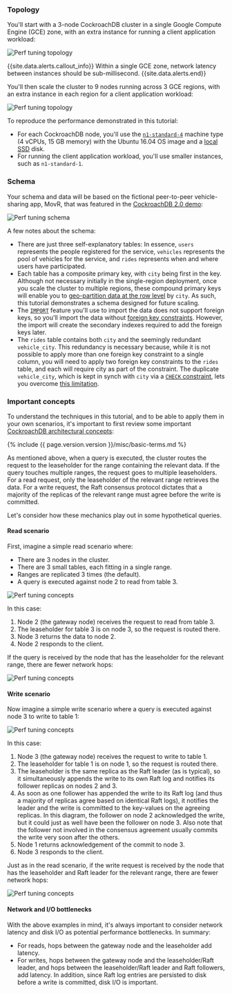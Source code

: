 ### Topology

You'll start with a 3-node CockroachDB cluster in a single Google Compute Engine (GCE) zone, with an extra instance for running a client application workload:

<img src="{{ 'images/v2.1/perf_tuning_single_region_topology.png' | relative_url }}" alt="Perf tuning topology" style="max-width:100%" />

{{site.data.alerts.callout_info}}
Within a single GCE zone, network latency between instances should be sub-millisecond.
{{site.data.alerts.end}}

You'll then scale the cluster to 9 nodes running across 3 GCE regions, with an extra instance in each region for a client application workload:

<img src="{{ 'images/v2.1/perf_tuning_multi_region_topology.png' | relative_url }}" alt="Perf tuning topology" style="max-width:100%" />

To reproduce the performance demonstrated in this tutorial:

- For each CockroachDB node, you'll use the [`n1-standard-4`](https://cloud.google.com/compute/docs/machine-types#standard_machine_types) machine type (4 vCPUs, 15 GB memory) with the Ubuntu 16.04 OS image and a [local SSD](https://cloud.google.com/compute/docs/disks/#localssds) disk.
- For running the client application workload, you'll use smaller instances, such as `n1-standard-1`.

### Schema

Your schema and data will be based on the fictional peer-to-peer vehicle-sharing app, MovR, that was featured in the [CockroachDB 2.0 demo](https://www.youtube.com/watch?v=v2QK5VgLx6E):

<img src="{{ 'images/v2.1/perf_tuning_movr_schema.png' | relative_url }}" alt="Perf tuning schema" style="max-width:100%" />

A few notes about the schema:

- There are just three self-explanatory tables: In essence, `users` represents the people registered for the service, `vehicles` represents the pool of vehicles for the service, and `rides` represents when and where users have participated.   
- Each table has a composite primary key, with `city` being first in the key. Although not necessary initially in the single-region deployment, once you scale the cluster to multiple regions, these compound primary keys will enable you to [geo-partition data at the row level](partitioning.html#partition-using-primary-key) by `city`. As such, this tutorial demonstrates a schema designed for future scaling.
- The [`IMPORT`](import.html) feature you'll use to import the data does not support foreign keys, so you'll import the data without [foreign key constraints](foreign-key.html). However, the import will create the secondary indexes required to add the foreign keys later.
- The `rides` table contains both `city` and the seemingly redundant `vehicle_city`. This redundancy is necessary because, while it is not possible to apply more than one foreign key constraint to a single column, you will need to apply two foreign key constraints to the `rides` table, and each will require city as part of the constraint. The duplicate `vehicle_city`, which is kept in synch with `city` via a [`CHECK` constraint](check.html), lets you overcome [this limitation](https://github.com/cockroachdb/cockroach/issues/23580).

### Important concepts

To understand the techniques in this tutorial, and to be able to apply them in your own scenarios, it's important to first review some important [CockroachDB architectural concepts](architecture/overview.html):

{% include {{ page.version.version }}/misc/basic-terms.md %}

As mentioned above, when a query is executed, the cluster routes the request to the leaseholder for the range containing the relevant data. If the query touches multiple ranges, the request goes to multiple leaseholders. For a read request, only the leaseholder of the relevant range retrieves the data. For a write request, the Raft consensus protocol dictates that a majority of the replicas of the relevant range must agree before the write is committed.

Let's consider how these mechanics play out in some hypothetical queries.

#### Read scenario

First, imagine a simple read scenario where:

- There are 3 nodes in the cluster.
- There are 3 small tables, each fitting in a single range.
- Ranges are replicated 3 times (the default).
- A query is executed against node 2 to read from table 3.

<img src="{{ 'images/v2.1/perf_tuning_concepts1.png' | relative_url }}" alt="Perf tuning concepts" style="max-width:100%" />

In this case:

1. Node 2 (the gateway node) receives the request to read from table 3.
2. The leaseholder for table 3 is on node 3, so the request is routed there.
3. Node 3 returns the data to node 2.
4. Node 2 responds to the client.

If the query is received by the node that has the leaseholder for the relevant range, there are fewer network hops:

<img src="{{ 'images/v2.1/perf_tuning_concepts2.png' | relative_url }}" alt="Perf tuning concepts" style="max-width:100%" />

#### Write scenario

Now imagine a simple write scenario where a query is executed against node 3 to write to table 1:

<img src="{{ 'images/v2.1/perf_tuning_concepts3.png' | relative_url }}" alt="Perf tuning concepts" style="max-width:100%" />

In this case:

1. Node 3 (the gateway node) receives the request to write to table 1.
2. The leaseholder for table 1 is on node 1, so the request is routed there.
3. The leaseholder is the same replica as the Raft leader (as is typical), so it simultaneously appends the write to its own Raft log and notifies its follower replicas on nodes 2 and 3.
4. As soon as one follower has appended the write to its Raft log (and thus a majority of replicas agree based on identical Raft logs), it notifies the leader and the write is committed to the key-values on the agreeing replicas. In this diagram, the follower on node 2 acknowledged the write, but it could just as well have been the follower on node 3. Also note that the follower not involved in the consensus agreement usually commits the write very soon after the others.
5. Node 1 returns acknowledgement of the commit to node 3.
6. Node 3 responds to the client.

Just as in the read scenario, if the write request is received by the node that has the leaseholder and Raft leader for the relevant range, there are fewer network hops:

<img src="{{ 'images/v2.1/perf_tuning_concepts4.png' | relative_url }}" alt="Perf tuning concepts" style="max-width:100%" />

#### Network and I/O bottlenecks

With the above examples in mind, it's always important to consider network latency and disk I/O as potential performance bottlenecks. In summary:

- For reads, hops between the gateway node and the leaseholder add latency.
- For writes, hops between the gateway node and the leaseholder/Raft leader, and hops between the leaseholder/Raft leader and Raft followers, add latency. In addition, since Raft log entries are persisted to disk before a write is committed, disk I/O is important.
